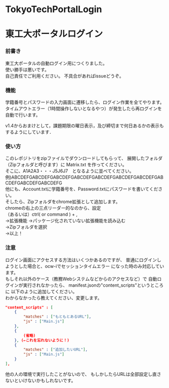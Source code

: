 # TokyoTechPortalLogin
# 東工大ポータルログイン
### 前書き
東工大ポータルの自動ログイン用につくりました。  
使い勝手は悪いです。  
自己責任でご利用ください。
不具合があればissueどうぞ。

### 機能
学籍番号とパスワードの入力画面に遷移したら、ログイン作業を全てやります。  
タイムアウトエラー（1時間操作しないとなるやつ）が発生したら再ログインを自動で行います。

v1.4からおまけとして，課題期限の曜日表示，及び締切まで何日あるかの表示もするようにしています．

### 使い方
このレポジトリをzipファイルでダウンロードしてもらって、
展開したフォルダ（Zipフォルダと呼びます）に Matrix.txt を作ってください。  
そこに、A1A2A3・・・J5J6J7　となるように並べてください。  
例)ABCDEFGABCDEFGABCDEFGABCDEFGABCDEFGABCDEFGABCDEFGABCDEFGABCDEFGABCDEFG   
他にも、Account.txtに学籍番号を、Password.txtにパスワードを書いてください。   
そしたら、Zipフォルダをchrome拡張として追加します。  
chromeの右上の三点リーダー的なのから、設定  
（あるいは）ctrl( or command ) + ,  
→拡張機能
→パッケージ化されていない拡張機能を読み込む  
→Zipフォルダを選択  
→以上！

### 注意
ログイン画面にアクセスする方法はいくつかあるのですが、
普通にログインしようとした場合と、ocw-iでセッションタイムエラー
になった時のみ対応しています。  
もしそれ以外のケース（教務Webシステムなどからのアクセスなど）で
自動ログインが実行されなかったら、
manifest.jsonの"content_scripts"というところに
以下のように追加してください。  
わからなかったら教えてください、変更します。
```json:manifest.json
"content_scripts" : [
    {
        "matches" : ["もともとあるURL"],
        "js" : ["Main.js"]
    },
    {
        (省略)
    }, (←これを忘れないように！)
    {
        "matches" : ["追加したいURL"],
        "js" : ["Main.js"]
    }
],
```
他の人の環境で実行したことがないので、
もしかしたらURLは全部設定し直さないといけないかもしれないです。